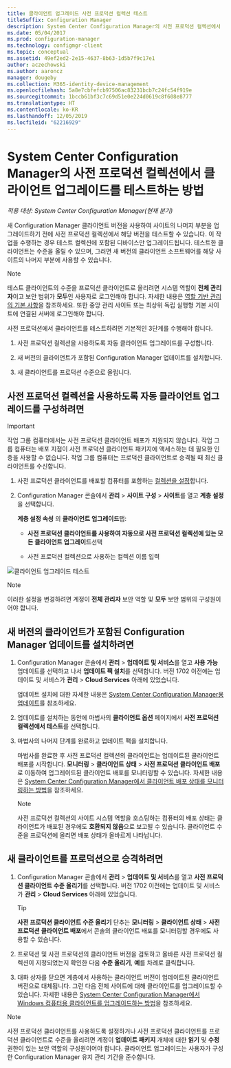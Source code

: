 ```yaml
---
title: 클라이언트 업그레이드 사전 프로덕션 컬렉션 테스트
titleSuffix: Configuration Manager
description: System Center Configuration Manager의 사전 프로덕션 컬렉션에서 클라이언트 업그레이드를 테스트합니다.
ms.date: 05/04/2017
ms.prod: configuration-manager
ms.technology: configmgr-client
ms.topic: conceptual
ms.assetid: 49ef2ed2-2e15-4637-8b63-1d5b7f9c17e1
author: aczechowski
ms.author: aaroncz
manager: dougeby
ms.collection: M365-identity-device-management
ms.openlocfilehash: 5a8e7cbfefcb97506ac83231bcb7c24fc54f919e
ms.sourcegitcommit: 1bccb61bf3c7c69d51e0e224d0619c8f608e8777
ms.translationtype: HT
ms.contentlocale: ko-KR
ms.lasthandoff: 12/05/2019
ms.locfileid: "62216929"
---
```

# <a name="how-to-test-client-upgrades-in-a-pre-production-collection-in-system-center-configuration-manager"></a>System Center Configuration Manager의 사전 프로덕션 컬렉션에서 클라이언트 업그레이드를 테스트하는 방법

*적용 대상: System Center Configuration Manager(현재 분기)*

새 Configuration Manager 클라이언트 버전을 사용하여 사이트의 나머지 부분을 업그레이드하기 전에 사전 프로덕션 컬렉션에서 해당 버전을 테스트할 수 있습니다.  이 작업을 수행하는 경우 테스트 컬렉션에 포함된 디바이스만 업그레이드됩니다. 테스트한 클라이언트는 수준을 올릴 수 있으며, 그러면 새 버전의 클라이언트 소프트웨어를 해당 사이트의 나머지 부분에 사용할 수 있습니다.

> [!NOTE]
> 테스트 클라이언트의 수준을 프로덕션 클라이언트로 올리려면 시스템 역할이 **전체 관리자**이고 보안 범위가 **모두**인 사용자로 로그인해야 합니다. 자세한 내용은 [역할 기반 관리의 기본 사항](/sccm/core/understand/fundamentals-of-role-based-administration)을 참조하세요. 또한 중앙 관리 사이트 또는 최상위 독립 실행형 기본 사이트에 연결된 서버에 로그인해야 합니다.

 사전 프로덕션에서 클라이언트를 테스트하려면 기본적인 3단계를 수행해야 합니다.  

1.  사전 프로덕션 컬렉션을 사용하도록 자동 클라이언트 업그레이드를 구성합니다.  

2.  새 버전의 클라이언트가 포함된 Configuration Manager 업데이트를 설치합니다.  

3.  새 클라이언트를 프로덕션 수준으로 올립니다.  

##  <a name="to-configure-automatic-client-upgrades-to-use-a-pre-production-collection"></a>사전 프로덕션 컬렉션을 사용하도록 자동 클라이언트 업그레이드를 구성하려면  
> [!IMPORTANT]
> 작업 그룹 컴퓨터에서는 사전 프로덕션 클라이언트 배포가 지원되지 않습니다. 작업 그룹 컴퓨터는 배포 지점이 사전 프로덕션 클라이언트 패키지에 액세스하는 데 필요한 인증을 사용할 수 없습니다.  작업 그룹 컴퓨터는 프로덕션 클라이언트로 승격될 때 최신 클라이언트를 수신합니다.

1. 사전 프로덕션 클라이언트를 배포할 컴퓨터를 포함하는 [컬렉션을 설정](../collections/create-collections.md)합니다.   

2. Configuration Manager 콘솔에서 **관리** > **사이트 구성** > **사이트**를 열고 **계층 설정**을 선택합니다.  

    **계층 설정 속성** 의 **클라이언트 업그레이드**탭:  

   -   **사전 프로덕션 클라이언트를 사용하여 자동으로 사전 프로덕션 컬렉션에 있는 모든 클라이언트 업그레이드**선택  

   -   사전 프로덕션 컬렉션으로 사용하는 컬렉션 이름 입력  

![클라이언트 업그레이드 테스트](media/test-client-upgrades.png)

>[!NOTE]
>이러한 설정을 변경하려면 계정이 **전체 관리자** 보안 역할 및 **모두** 보안 범위의 구성원이어야 합니다.


##  <a name="to-install-a-configuration-manager-update-that-includes-a-new-version-of-the-client"></a>새 버전의 클라이언트가 포함된 Configuration Manager 업데이트를 설치하려면  

1.  Configuration Manager 콘솔에서 **관리** > **업데이트 및 서비스**를 열고 **사용 가능** 업데이트를 선택하고 나서 **업데이트 팩 설치**를 선택합니다. 버전 1702 이전에는 업데이트 및 서비스가 **관리** > **Cloud Services** 아래에 있었습니다.

     업데이트 설치에 대한 자세한 내용은 [System Center Configuration Manager용 업데이트](../../../../core/servers/manage/updates.md)를 참조하세요.  

2.  업데이트를 설치하는 동안에 마법사의 **클라이언트 옵션** 페이지에서 **사전 프로덕션 컬렉션에서 테스트**를 선택합니다.  

3.  마법사의 나머지 단계를 완료하고 업데이트 팩을 설치합니다.  

     마법사를 완료한 후 사전 프로덕션 컬렉션의 클라이언트는 업데이트된 클라이언트 배포를 시작합니다. **모니터링** > **클라이언트 상태** > **사전 프로덕션 클라이언트 배포**로 이동하여 업그레이드된 클라이언트 배포를 모니터링할 수 있습니다. 자세한 내용은 [System Center Configuration Manager에서 클라이언트 배포 상태를 모니터링하는 방법](../../../../core/clients/deploy/monitor-client-deployment-status.md)을 참조하세요.

    > [!NOTE]
    > 사전 프로덕션 컬렉션의 사이트 시스템 역할을 호스팅하는 컴퓨터의 배포 상태는 클라이언트가 배포된 경우에도 **호환되지 않음**으로 보고될 수 있습니다. 클라이언트 수준을 프로덕션에 올리면 배포 상태가 올바르게 나타납니다.

##  <a name="to-promote-the-new-client-to-production"></a>새 클라이언트를 프로덕션으로 승격하려면  

1.  Configuration Manager 콘솔에서 **관리** > **업데이트 및 서비스**를 열고 **사전 프로덕션 클라이언트 수준 올리기**를 선택합니다. 버전 1702 이전에는 업데이트 및 서비스가 **관리** > **Cloud Services** 아래에 있었습니다.

    > [!TIP]
    > **사전 프로덕션 클라이언트 수준 올리기** 단추는 **모니터링** > **클라이언트 상태** > **사전 프로덕션 클라이언트 배포**에서 콘솔의 클라이언트 배포를 모니터링할 경우에도 사용할 수 있습니다.

2.  프로덕션 및 사전 프로덕션의 클라이언트 버전을 검토하고 올바른 사전 프로덕션 컬렉션이 지정되었는지 확인한 다음 **수준 올리기**, **예**를 차례로 클릭합니다.  

3.  대화 상자를 닫으면 계층에서 사용하는 클라이언트 버전이 업데이트된 클라이언트 버전으로 대체됩니다. 그런 다음 전체 사이트에 대해 클라이언트를 업그레이드할 수 있습니다. 자세한 내용은 [System Center Configuration Manager에서 Windows 컴퓨터용 클라이언트를 업그레이드하는 방법](../../../../core/clients/manage/upgrade/upgrade-clients-for-windows-computers.md)을 참조하세요.  

>[!NOTE]
>사전 프로덕션 클라이언트를 사용하도록 설정하거나 사전 프로덕션 클라이언트를 프로덕션 클라이언트로 수준을 올리려면 계정이 **업데이트 패키지** 개체에 대한 **읽기** 및 **수정** 권한이 있는 보안 역할의 구성원이어야 합니다.
>클라이언트 업그레이드는 사용자가 구성한 Configuration Manager 유지 관리 기간을 준수합니다.
